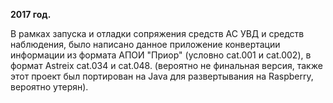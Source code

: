 <b>2017 год.</b>

В рамках запуска и отладки сопряжения средств АС УВД и средств наблюдения, 
было написано данное приложение конвертации информации из формата АПОИ "Приор" (условно cat.001 и cat.002), 
в формат Astreix cat.034 и cat.048.
(вероятно не финальная версия, также этот проект был портирован на Java для развертывания на Raspberry, вероятно утерян).
